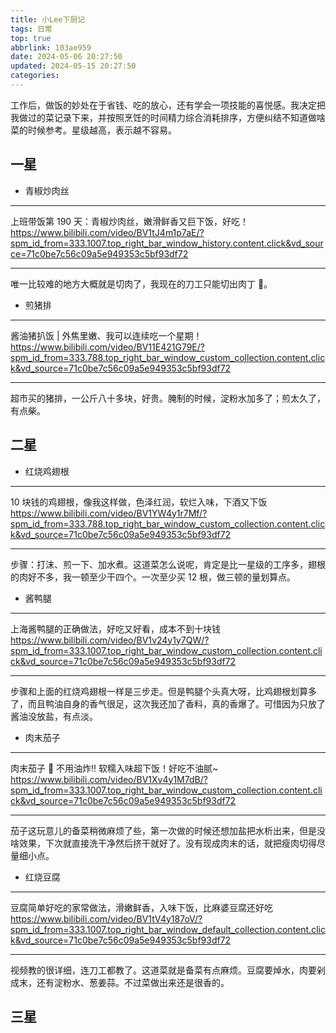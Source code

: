 ```yaml
---
title: 小Lee下厨记
tags: 日常
top: true
abbrlink: 103ae959
date: 2024-05-06 20:27:50
updated: 2024-05-15 20:27:50
categories:
---
```


工作后，做饭的妙处在于省钱、吃的放心，还有学会一项技能的喜悦感。我决定把我做过的菜记录下来，并按照烹饪的时间精力综合消耗排序，方便纠结不知道做啥菜的时候参考。星级越高，表示越不容易。

## 一星

- 青椒炒肉丝

---

上班带饭第 190 天：青椒炒肉丝，嫩滑鲜香又巨下饭，好吃！
https://www.bilibili.com/video/BV1tJ4m1p7aE/?spm_id_from=333.1007.top_right_bar_window_history.content.click&vd_source=71c0be7c56c09a5e949353c5bf93df72

---

唯一比较难的地方大概就是切肉了，我现在的刀工只能切出肉丁 🤣。

- 煎猪排

---

酱油猪扒饭 | 外焦里嫩、我可以连续吃一个星期！
https://www.bilibili.com/video/BV11E421G79E/?spm_id_from=333.788.top_right_bar_window_custom_collection.content.click&vd_source=71c0be7c56c09a5e949353c5bf93df72

---

超市买的猪排，一公斤八十多块，好贵。腌制的时候，淀粉水加多了；煎太久了，有点柴。

## 二星

- 红烧鸡翅根

---

10 块钱的鸡翅根，像我这样做，色泽红润，软烂入味，下酒又下饭
https://www.bilibili.com/video/BV1YW4y1r7Mf/?spm_id_from=333.788.top_right_bar_window_custom_collection.content.click&vd_source=71c0be7c56c09a5e949353c5bf93df72

---

步骤：打沫、煎一下、加水煮。这道菜怎么说呢，肯定是比一星级的工序多，翅根的肉好不多，我一顿至少干四个。一次至少买 12 根，做三顿的量划算点。

- 酱鸭腿

---

上海酱鸭腿的正确做法，好吃又好看，成本不到十块钱
https://www.bilibili.com/video/BV1v24y1y7QW/?spm_id_from=333.1007.top_right_bar_window_custom_collection.content.click&vd_source=71c0be7c56c09a5e949353c5bf93df72

---

步骤和上面的红烧鸡翅根一样是三步走。但是鸭腿个头真大呀，比鸡翅根划算多了，而且鸭油自身的香气很足，这次我还加了香料，真的香爆了。可惜因为只放了酱油没放盐，有点淡。

- 肉末茄子

---

肉末茄子 🍆 不用油炸‼️ 软糯入味超下饭！好吃不油腻~
https://www.bilibili.com/video/BV1Xv4y1M7dB/?spm_id_from=333.1007.top_right_bar_window_custom_collection.content.click&vd_source=71c0be7c56c09a5e949353c5bf93df72

---

茄子这玩意儿的备菜稍微麻烦了些，第一次做的时候还想加盐把水析出来，但是没啥效果，下次就直接洗干净然后挤干就好了。没有现成肉末的话，就把瘦肉切得尽量细小点。

- 红烧豆腐

---

豆腐简单好吃的家常做法，滑嫩鲜香，入味下饭，比麻婆豆腐还好吃
https://www.bilibili.com/video/BV1tV4y187oV/?spm_id_from=333.1007.top_right_bar_window_default_collection.content.click&vd_source=71c0be7c56c09a5e949353c5bf93df72

---

视频教的很详细，连刀工都教了。这道菜就是备菜有点麻烦。豆腐要焯水，肉要剁成末，还有淀粉水、葱姜蒜。不过菜做出来还是很香的。

## 三星
